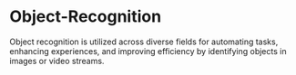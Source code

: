 # Object-Recognition
Object recognition is utilized across diverse fields for automating tasks, enhancing experiences, and improving efficiency by identifying objects in images or video streams.
